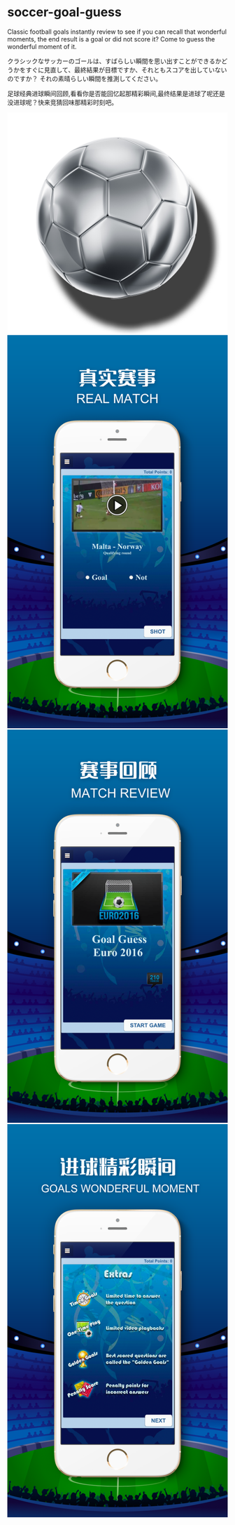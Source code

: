 # soccer-goal-guess

Classic football goals instantly review to see if you can recall that wonderful moments, the end result is a goal or did not score it? Come to guess the wonderful moment of it.

クラシックなサッカーのゴールは、すばらしい瞬間を思い出すことができるかどうかをすぐに見直して、最終結果が目標ですか、それともスコアを出していないのですか？ それの素晴らしい瞬間を推測してください。

足球经典进球瞬间回顾,看看你是否能回忆起那精彩瞬间,最终结果是进球了呢还是没进球呢？快来竞猜回味那精彩时刻吧。

![Alt text](https://github.com/GoDaie/soccer-goal-guess/raw/master/soccers.png)
![Alt text](https://github.com/GoDaie/soccer-goal-guess/raw/master/Screenshottemplate1.png)
![Alt text](https://github.com/GoDaie/soccer-goal-guess/raw/master/Screenshottemplate2.png)
![Alt text](https://github.com/GoDaie/soccer-goal-guess/raw/master/Screenshottemplate3.png)
